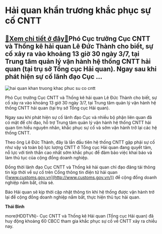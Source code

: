 Hải quan khẩn trương khắc phục sự cố CNTT
=========================================

[:gift:Xem chi tiết ở đây:gift:](https://hddtvn.com/hai-quan-khan-truong-khac-phuc-su-co-cntt/)Phó Cục trưởng Cục CNTT và Thống kê hải quan Lê Đức Thành cho biết, sự cố xảy ra vào khoảng 13 giờ 30 ngày 3/7, tại Trung tâm quản lý vận hành hệ thống CNTT hải quan (tại trụ sở Tổng cục Hải quan). Ngay sau khi phát hiện sự cố lãnh đạo Cục …
-------------------------------------------------------------------------------------------------------------------------------------------------------------------------------------------------------------------------------------------------







 ![hai quan khan truong khac phuc su co cntt](https://hddtvn.com/wp-content/uploads/2021/01/hai-quan-khan-truong-khac-phuc-su-co-cntt-19-.4003.jpg "Hải quan khẩn trương khắc phục sự cố CNTT") 






Phó Cục trưởng Cục CNTT và Thống kê hải quan Lê Đức Thành cho biết, sự cố xảy ra vào khoảng 13 giờ 30 ngày 3/7, tại Trung tâm quản lý vận hành hệ thống CNTT hải quan (tại trụ sở Tổng cục Hải quan). 


Ngay sau khi phát hiện sự cố lãnh đạo Cục và nhiều bộ phận liên quan đã có mặt để chỉ đạo, hỗ trợ Trung tâm quản lý vận hành hệ thống CNTT hải quan tìm hiểu nguyên nhân, khắc phục sự cố và sớm vận hành trở lại các hệ thống CNTT.


Theo ông Lê Đức Thành, đây là lần đầu tiên hệ thống CNTT gặp phải sự cố như vậy và toàn bộ lực lượng CNTT ở Tổng cục Hải quan đang quyết tâm, nỗ lực với tinh thần cao nhất sớm khắc phục để đảm bảo việc khai báo và làm thủ tục của cộng đồng doanh nghiệp.


Đồng thời lãnh đạo Cục CNTT và Thống kê hải quan chỉ đạo đăng tải thông tin kịp thời về sự cố trên Cổng thông tin điện tử hải quan ([www.customs.gov.vn](http://www.customs.gov.vn/)) để cộng đồng doanh nghiệp nắm bắt, chia sẻ.


Báo Hải quan sẽ kịp thời cập nhật thông tin khi hệ thống được vận hành trở lại để cộng đồng doanh nghiệp nắm bắt, thực hiện thủ tục hải quan.






**Thái Bình**



more(HDDTVN)- Cục CNTT và Thống kê Hải quan (Tổng cục Hải quan) đã huy động khoảng 60 CBCC tham gia khắc phục sự cố về CNTT xảy ra chiều nay.

